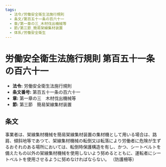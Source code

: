```yaml
---
tags:
  - 法令/労働安全衛生法施行規則
  - 条文/第百五十一条の百六十一
  - 章/第一章の三_木材伐出機械等
  - 節/第三節_簡易架線集材装置
  - 体系/労働安全衛生
---
```

# 労働安全衛生法施行規則 第百五十一条の百六十一

- **法令:** 労働安全衛生法施行規則
- **条文番号:** 第百五十一条の百六十一
- **章:** 第一章の三　木材伐出機械等
- **節:** 第三節　簡易架線集材装置

## 条文
事業者は、架線集材機械を簡易架線集材装置の集材機として用いる場合は、路肩、傾斜地等であつて、架線集材機械の転倒又は転落により労働者に危険が生ずるおそれのある場所においては、転倒時保護構造を有し、かつ、シートベルトを備えたもの以外の架線集材機械を使用しないよう努めるとともに、運転者にシートベルトを使用させるように努めなければならない。
（防護柵等）

